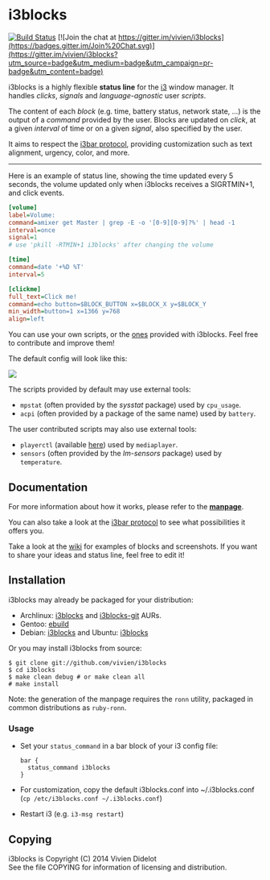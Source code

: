 # i3blocks

[![Build Status](https://travis-ci.org/vivien/i3blocks.svg?branch=master)](https://travis-ci.org/vivien/i3blocks)
[![Join the chat at https://gitter.im/vivien/i3blocks](https://badges.gitter.im/Join%20Chat.svg)](https://gitter.im/vivien/i3blocks?utm_source=badge&utm_medium=badge&utm_campaign=pr-badge&utm_content=badge)

i3blocks is a highly flexible **status line** for the [i3](http://i3wm.org) 
window manager. It handles *clicks*, *signals* and *language-agnostic* user 
*scripts*.

The content of each *block* (e.g. time, battery status, network state, ...) is 
the output of a *command* provided by the user. Blocks are updated on *click*, 
at a given *interval* of time or on a given *signal*, also specified by the 
user.

It aims to respect the
[i3bar protocol](http://i3wm.org/docs/i3bar-protocol.html), providing 
customization such as text alignment, urgency, color, and more.

- - -

Here is an example of status line, showing the time updated every 5 seconds, 
the volume updated only when i3blocks receives a SIGRTMIN+1, and click events.

```` ini
[volume]
label=Volume:
command=amixer get Master | grep -E -o '[0-9][0-9]?%' | head -1
interval=once
signal=1
# use 'pkill -RTMIN+1 i3blocks' after changing the volume

[time]
command=date '+%D %T'
interval=5

[clickme]
full_text=Click me!
command=echo button=$BLOCK_BUTTON x=$BLOCK_X y=$BLOCK_Y
min_width=button=1 x=1366 y=768
align=left
````

You can use your own scripts, or the 
[ones](https://github.com/vivien/i3blocks/tree/master/scripts) provided with 
i3blocks. Feel free to contribute and improve them!

The default config will look like this:

![](http://i.imgur.com/p3d6MeK.png)

The scripts provided by default may use external tools:

  * `mpstat` (often provided by the *sysstat* package) used by `cpu_usage`.
  * `acpi` (often provided by a package of the same name) used by `battery`.

The user contributed scripts may also use external tools:

  * `playerctl` (available [here](https://github.com/acrisci/playerctl)) used by `mediaplayer`.
  * `sensors` (often provided by the *lm-sensors* package) used by `temperature`.

## Documentation

For more information about how it works, please refer to the 
[**manpage**](http://vivien.github.io/i3blocks).

You can also take a look at the
[i3bar protocol](http://i3wm.org/docs/i3bar-protocol.html) to see what 
possibilities it offers you.

Take a look at the [wiki](https://github.com/vivien/i3blocks/wiki) for examples 
of blocks and screenshots. If you want to share your ideas and status line, 
feel free to edit it!

## Installation

i3blocks may already be packaged for your distribution:

  * Archlinux: [i3blocks](https://aur.archlinux.org/packages/i3blocks) and 
  [i3blocks-git](https://aur.archlinux.org/packages/i3blocks-git) AURs.
  * Gentoo: [ebuild](https://github.com/Sabayon-Labs/spike-community-overlay/tree/master/x11-misc/i3blocks)
  * Debian: [i3blocks](https://packages.debian.org/i3blocks) and Ubuntu: [i3blocks](http://packages.ubuntu.com/i3blocks)

Or you may install i3blocks from source:

    $ git clone git://github.com/vivien/i3blocks
    $ cd i3blocks
    $ make clean debug # or make clean all
    # make install

Note: the generation of the manpage requires the `ronn` utility, packaged in
common distributions as `ruby-ronn`.

### Usage

  * Set your `status_command` in a bar block of your i3 config file:

        bar {
          status_command i3blocks
        }

  * For customization, copy the default i3blocks.conf into ~/.i3blocks.conf (`cp /etc/i3blocks.conf ~/.i3blocks.conf`)
  * Restart i3 (e.g. `i3-msg restart`)

## Copying

i3blocks is Copyright (C) 2014 Vivien Didelot<br />
See the file COPYING for information of licensing and distribution.
